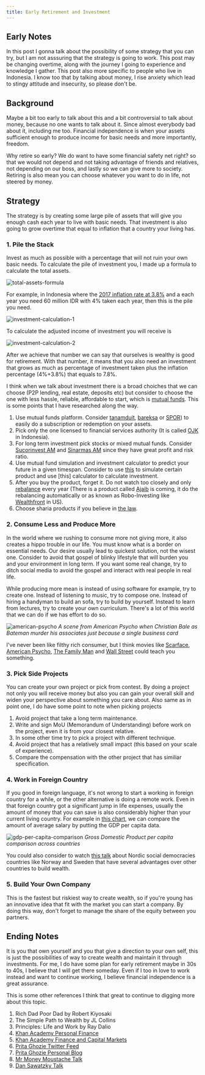 ```yaml
---
title: Early Retirement and Investment
---
```


## Early Notes

In this post I gonna talk about the possibility of some strategy that you can try, but I am not asssuring that the strategy is going to work. This post may be changing overtime, along with the journey I going to experience and knowledge I gather. This post also more specific to people who live in Indonesia. I know too that by talking about money, I rise anxiety which lead to stingy attitude and insecurity, so please don't be.

## Background

Maybe a bit too early to talk about this and a bit controversial to talk about money, because no one wants to talk about it. Since almost everybody bad about it, including me too. Financial independence is when your assets sufficient enough to produce income for basic needs and more importantly, freedom.

Why retire so early? We do want to have some financial safety net right? so that we would not depend and not taking advantage of friends and relatives, not depending on our boss, and lastly so we can give more to society. Retiring is also mean you can choose whatever you want to do in life, not steered by money.

## Strategy

The strategy is by creating some large pile of assets that will give you enough cash each year to live with basic needs. That investment
is also going to grow overtime that equal to inflation that a country your living has.

### 1. Pile the Stack

Invest as much as possible with a percentage that will not ruin your own basic needs. To calculate the pile of investment you, I made up a formula to calculate the total assets.

![total-assets-formula](https://eufat.github.io/images/investment-1.png)

For example, in Indonesia where the [2017 inflation rate at 3.8%](https://data.worldbank.org/indicator/FP.CPI.TOTL.ZG?end=2017&locations=ID&start=1960&view=chart) and a each year you need 60 million IDR with 4% taken each year, then this is the pile you need.

![investment-calculation-1](https://eufat.github.io/images/investment-2.png)

To calculate the adjusted income of investment you will receive is

![investment-calculation-2](https://eufat.github.io/images/investment-3.png)

After we achieve that number we can say that ourselves is wealthy is good for retirement. With that number, it means that you also need an investment that grows as much as percentage of investment taken plus the inflation percentage (4%+3.8%) that equals to 7.8%. 

I think when we talk about investment there is a broad choiches that we can choose (P2P lending, real estate, deposits etc) but consider to choose the one with less hassle, reliable, affordable to start, which is [mutual funds](https://en.wikipedia.org/wiki/Mutual_fund). This is some points that I have researched along the way.

1. Use mutual funds platform. Consider [tanamduit](https://www.tanamduit.com), [bareksa](https://www.bareksa.com/) or [SPOR](https://spor.sucorinvestam.com/id/)) to easily do a subscription or redemption on your assets.
2. Pick only the one licensed to financial services authority (It is called [OJK](https://www.ojk.go.id/Default.aspx) in Indonesia).
3. For long term investment pick stocks or mixed mutual funds. Consider [Sucorinvest AM](http://sucorinvestam.com/) and [Sinarmas AM](http://www.sinarmas-am.co.id/) since they have great profit and risk ratio.
4. Use mutual fund simulation and investment calculator to predict your future in a given timespan. Consider to use [this](https://www.bareksa.com/id/mutualfund/simulation) to simulate certain product and use [this] calculator to calculate investment.
5. After you buy the product, forget it. Do not watch too closely and only [rebalance](https://www.investopedia.com/terms/r/rebalancing.asp) every year (There is a product called [Ajaib](https://www.ajaib.co.id/) is coming, it do the rebalancing automatically or as known as Robo-Investing like [Wealthfront](https://www.wealthfront.com/) in US).
6. Choose sharia products if you believe in [the law](https://simple.wikipedia.org/wiki/Sharia).

### 2. Consume Less and Produce More

In the world where we rushing to consume more not giving more, it also creates a hippo trouble in our life. You must know what is a border on essential needs. Our desire usually lead to quickest solution, not the wisest one. Consider to avoid that gospel of blinky lifestyle that will burden you and your environment in long term. If you want some real change, try to ditch social media to avoid the gospel and interact with real people in real life.

While producing more mean is instead of using software for example, try to create one. Instead of listening to music, try to compose one. Instead of hiring a handyman to build an sofa, try to build by yourself. Instead to learn from lectures, try to create your own curriculum. There's a lot of this world that we can do if we has effort to do so.

![american-psycho](https://eufat.github.io/images/american-psycho.jpg)
*A scene from American Psycho when Christian Bale as Bateman murder his associates just because a single business card*

I've never been like filthy rich consumer, but I think movies like [Scarface](https://www.imdb.com/title/tt0086250/), [American Psycho](https://www.imdb.com/title/tt0144084/), [The Family Man](https://www.imdb.com/title/tt0218967/) and [Wall Street](https://www.imdb.com/title/tt0094291/) could teach you something.

### 3. Pick Side Projects

You can create your own project or pick from contest. By doing a project not only you will receive money but also you can gain your overall skill and widen your perspective about something you care about. Also same as in point one, I do have some point to note when picking projects

1. Avoid project that take a long term maintenance.
2. Write and sign MoU (Memorandum of Understanding) before work on the project, even it is from your closest relative.
3. In some other time try to pick a project with different technique.
4. Avoid project that has a relatively small impact (this based on your scale of experience).
5. Compare the compensation with the other project that has similiar specification.

### 4. Work in Foreign Country

If you good in foreign language, it's not wrong to start a working in foreign country for a while, or the other alternative is doing a remote work. Even in that foreign country got a significant jump in life expenses, usually the amount of money that you can save is also considerably higher than your current living country. For example in [this chart](https://data.worldbank.org/indicator/NY.GDP.PCAP.CD?locations=ID-US-SG-AU-NZ-SE-NO-MY), we can compare the amount of average salary by putting the GDP per capita data.

![gdp-per-capita-comparison](https://eufat.github.io/images/gdp-comparison.png)
*Gross Domestic Product per capita comparison across countries*

You could also consider to watch [this talk](https://www.youtube.com/watch?v=A9UmdY0E8hU) about Nordic social democracies countries like Norway and Sweden that have several advantages over other countries to build wealth.

### 5. Build Your Own Company

This is the fastest but riskiest way to create wealth, so if you're young has an innovative idea that fit with the market you can start a company. By doing this way, don't forget to manage the share of the equity between you partners.

## Ending Notes
It is you that own yourself and you that give a direction to your own self, this is just the possibilities of way to create wealth and maintain it through investments. For me, I do have some plan for early retirement maybe in 30s to 40s, I believe that I will get there someday. Even if I too in love to work instead and want to continue working, I believe financial independence is a great assurance. 

This is some other references I think that great to continue to digging more about this topic.

1. Rich Dad Poor Dad by Robert Kiyosaki
2. The Simple Path to Wealth by JL Collins
3. Principles: Life and Work by Ray Dalio
4. [Khan Academy Personal Finance](https://www.khanacademy.org/college-careers-more/personal-finance)
5. [Khan Academy Finance and Capital Markets](https://www.khanacademy.org/economics-finance-domain/core-finance)
6. [Prita Ghozie Twitter Feed](https://twitter.com/pritaghozie)
7. [Prita Ghozie Personal Blog](https://pritaghozie.com/)
8. [Mr Money Moustache Talk](https://www.youtube.com/watch?v=FEBe7ZEfORc)
9. [Dan Sawatzky Talk](https://www.youtube.com/watch?v=boYq2QwNbJE)
